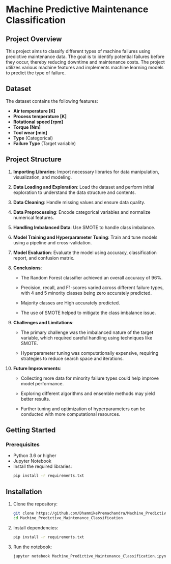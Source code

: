 # Machine Predictive Maintenance Classification

## Project Overview
This project aims to classify different types of machine failures using predictive maintenance data. The goal is to identify potential failures before they occur, thereby reducing downtime and maintenance costs. The project utilizes various machine features and implements machine learning models to predict the type of failure.

## Dataset
The dataset contains the following features:
- **Air temperature [K]**
- **Process temperature [K]**
- **Rotational speed [rpm]**
- **Torque [Nm]**
- **Tool wear [min]**
- **Type** (Categorical)
- **Failure Type** (Target variable)

## Project Structure
1. **Importing Libraries**: Import necessary libraries for data manipulation, visualization, and modeling.
2. **Data Loading and Exploration**: Load the dataset and perform initial exploration to understand the data structure and contents.
3. **Data Cleaning**: Handle missing values and ensure data quality.
4. **Data Preprocessing**: Encode categorical variables and normalize numerical features.
5. **Handling Imbalanced Data**: Use SMOTE to handle class imbalance.
6. **Model Training and Hyperparameter Tuning**: Train and tune models using a pipeline and cross-validation.
7. **Model Evaluation**: Evaluate the model using accuracy, classification report, and confusion matrix.
8. **Conclusions**: 
    - The Random Forest classifier achieved an overall accuracy of 96%.

    - Precision, recall, and F1-scores varied across different failure types, with 4 and 5 minority classes being zero accurately predicted. 

    - Majority classes are High accurately predicted.

    - The use of SMOTE helped to mitigate the class imbalance issue.
9. **Challenges and Limitations**:
    - The primary challenge was the imbalanced nature of the target variable, which required careful handling using techniques like SMOTE.

    - Hyperparameter tuning was computationally expensive, requiring strategies to reduce search space and iterations.

10. **Future Improvements**:
    - Collecting more data for minority failure types could help improve model performance.

    - Exploring different algorithms and ensemble methods may yield better results.

    - Further tuning and optimization of hyperparameters can be conducted with more computational resources.

## Getting Started
### Prerequisites
- Python 3.6 or higher
- Jupyter Notebook
- Install the required libraries:
  ```sh
  pip install -r requirements.txt

## Installation
1. Clone the repository:
    ```sh
    git clone https://github.com/DhammikePremachandra/Machine_Predictive_Maintenance_Classification.git
    cd Machine_Predictive_Maintenance_Classification
2. Install dependencies:
    ```sh
    pip install -r requirements.txt
3. Run the notebook:
    ```sh
    jupyter notebook Machine_Predictive_Maintenance_Classification.ipynb
